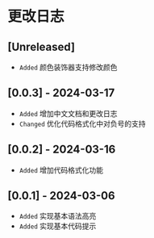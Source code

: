 # 更改日志

## [Unreleased]

- `Added` 颜色装饰器支持修改颜色

## [0.0.3] - 2024-03-17

- `Added` 增加中文文档和更改日志
- `Changed` 优化代码格式化中对负号的支持

## [0.0.2] - 2024-03-16

- `Added` 增加代码格式化功能

## [0.0.1] - 2024-03-06

- `Added` 实现基本语法高亮
- `Added` 实现基本代码提示
